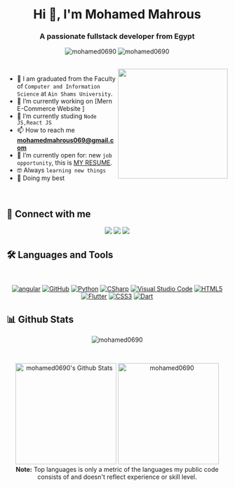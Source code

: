 <h1 align="center">Hi 👋, I'm Mohamed Mahrous</h1>
<h3 align="center">A passionate fullstack developer from Egypt</h3>

<p align="center"> <img src="https://komarev.com/ghpvc/?username=mohamed0690&label=Profile%20views&color=0e75b6&style=flat" alt="mohamed0690" />
   <img src="https://img.shields.io/github/followers/mohamed0690?label=Followers" alt="mohamed0690" />
</p>
<br>
<img align="right" src="https://user-images.githubusercontent.com/63050133/156676671-d5b2e362-97d4-4404-9447-dd71ddfea82f.gif" width = 250px/>

- :school: I am graduated from the Faculty of `Computer and Information Science` at `Ain Shams University`.
- 🔭 I’m currently working on [Mern E-Commerce Website ]
- 🌱 I’m currently studing `Node JS,React JS`
- 📫 How to reach me **mohamedmahrous069@gmail.com**
- :thinking: I’m currently open for: new `job opportunity`, this is [MY RESUME](https://drive.google.com/file/d/1nLPMgSg1gOLcTYt5wE7Ty4RDBfI3c4wz/view?usp=sharing).
- :nerd_face: Always `learning new things`
- 🐼 Doing my best 

<br>

## 📩 Connect with me
<p align="center">
<a href="mailto:mohamedmahrous069@gmail.com" title="Gmail"><img src="https://img.shields.io/badge/gmail-%23F05033.svg?style=for-the-badge&logo=gmail&logoColor=white"/></a>  
<a href="https://www.facebook.com/mohamed069cbb" title="Facebook"><img src="https://img.shields.io/badge/Facebook-%231877F2.svg?style=for-the-badge&logo=Facebook&logoColor=white"/></a>
<a href="https://www.linkedin.com/in/mohamed-mahrous-428557153/" title="LinkedIn"><img src="https://img.shields.io/badge/linkedin-%230077B5.svg?style=for-the-badge&logo=linkedin&logoColor=white"/></a>  
</p>

## 🛠 Languages and Tools
<br>
<p align="center">
<a href="https://angular.io" title="Angular"><img src="https://angular.io/assets/images/logos/angular/angular.svg?style=for-the-badge&logo=angular&logoColor=white" alt="angular"></a>
<a href="https://github.com/" title="GitHub"><img src="https://img.shields.io/badge/github-%23121011.svg?style=for-the-badge&logo=github&logoColor=white" alt="GitHub"></a>
<a href="https://www.python.org/" title="React"><img src="https://img.shields.io/badge/python-3670A0?style=for-the-badge&logo=python&logoColor=ffdd54" alt="Python"></a>
<a href="https://docs.microsoft.com/en-us/dotnet/csharp/" title="CSharp"><img src="https://img.shields.io/badge/c%23-%23239120.svg?style=for-the-badge&logo=c-sharp&logoColor=white" alt="CSharp"></a>
<a href="https://code.visualstudio.com/" title="Visual Studio Code"><img src="https://img.shields.io/badge/Visual%20Studio%20Code-0078d7.svg?style=for-the-badge&logo=visual-studio-code&logoColor=white" alt="Visual Studio Code"></a>
<a href="https://www.w3.org/TR/html5/" title="HTML5"><img src="https://img.shields.io/badge/html5-%23E34F26.svg?style=for-the-badge&logo=html5&logoColor=white" alt="HTML5"></a>
<a href="https://flutter.dev" title="Flutter"><img src="https://img.shields.io/badge/flutter-%231572B6.svg?style=for-the-badge&logo=flutter&logoColor=white" alt="Flutter"></a>
<a href="https://www.w3.org/Style/CSS/" title="CSS3"><img src="https://img.shields.io/badge/css3-%23157122B6.svg?style=for-the-badge&logo=css3&logoColor=white" alt="CSS3"></a>
<a href="https://dart.dev" title="Dart"><img src="https://img.shields.io/badge/dart-%231572B6.svg?style=for-the-badge&logo=dart&logoColor=white" alt="Dart"></a>
</p>

## 📊 Github Stats
<p align="center"><img src="https://github-readme-streak-stats.herokuapp.com/?user=mohamed0690&theme=tokyonight_duo" alt="mohamed0690" /></p>
<br/>
<p align="center">
<a href="https://github.com/anuraghazra/github-readme-stats">
<img alt="mohamed0690's Github Stats" src="https://github-readme-stats.vercel.app/api?username=mohamed0690&show_icons=true&count_private=true&locale=en&theme=tokyonight&layout=compact" height="230px"/></a>
<img src="https://github-readme-stats.vercel.app/api/top-langs?username=mohamed0690&langs_count=10&show_icons=true&locale=en&theme=tokyonight" alt="mohamed0690" height="230px"/>
<br/>
<b>Note:</b> Top languages is only a metric of the languages my public code consists of and doesn't reflect experience or skill level.</p>
